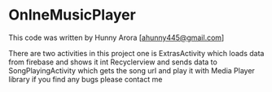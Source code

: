 # OnlneMusicPlayer

This code was written by Hunny Arora [ahunny445@gmail.com]

There are two activities in this project one is ExtrasActivity which loads data from firebase and shows it int Recyclerview
and sends data to SongPlayingActivity which gets the song url and play it with Media Player library if you find any bugs please contact me
